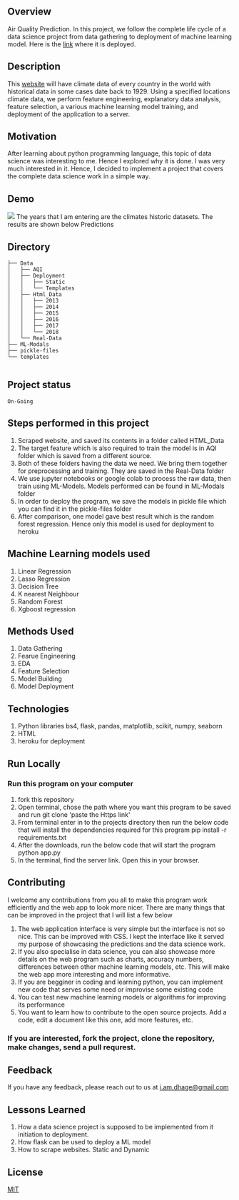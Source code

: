 ## Overview
Air Quality Prediction. In this project, we follow the complete life cycle of a data science project from data gathering to deployment of machine learning model. Here is the [link](https://air-prediction.herokuapp.com) where it is deployed. 

## Description
This [website](https://en.tutiempo.net/climate) will have climate data of every country in the world with historical data in some cases date back to 1929. Using a specified locations climate data, we perform feature engineering, explanatory data analysis, feature selection, a various machine learning model training, and deployment of the application to a server. 


## Motivation
After learning about python programming language, this topic of data science was interesting to me. Hence I explored why it is done. I was very much interested in it. Hence, I decided to implement a project that covers the complete data science work in a simple way. 

## Demo
![](ml.gif)
The years that I am entering are the climates historic datasets. The results are shown below Predictions

## Directory
```
├── Data
│   ├── AQI 
│   ├── Deployment
│   │   ├── Static
│   │   └── Templates
│   ├── Html_Data
│   │   ├── 2013
│   │   ├── 2014
│   │   ├── 2015
│   │   ├── 2016
│   │   ├── 2017
│   │   └── 2018
│   └── Real-Data
├── ML-Modals
├── pickle-files
└── templates


```

## Project status
    On-Going
## Steps performed in this project
1. Scraped website, and saved its contents in a folder called HTML_Data
2. The target feature which is also required to train the model is in AQI folder which is saved from a different source. 
3. Both of these folders having the data we need. We bring them together for preprocessing and training. They are saved in the Real-Data folder
4. We use jupyter notebooks or google colab to process the raw data, then train using ML-Models. Models performed can be found in ML-Modals folder
5. In order to deploy the program, we save the models in pickle file which you can find it in the pickle-files folder
6. After comparison, one model gave best result which is the random forest regression. Hence only this model is used for deployment to heroku

## Machine Learning models used
1. Linear Regression
2. Lasso Regression
3. Decision Tree 
4. K nearest Neighbour
5. Random Forest 
6. Xgboost regression

## Methods Used
1. Data Gathering
2. Fearue Engineering
3. EDA
4. Feature Selection
5. Model Building
6. Model Deployment

## Technologies 
1. Python libraries bs4, flask, pandas, matplotlib, scikit, numpy, seaborn
2. HTML
3. heroku for deployment

## Run Locally
### Run this program on your computer
1. fork this repository
2. Open terminal, chose the path where you want this program to be saved and run 
  git clone 'paste the Https link'
3. From terminal enter in to the projects directory then run the below code that will install the dependencies required for this program
  pip install -r requirements.txt
4. After the downloads, run the below code that will start the program
  python app.py
5. In the terminal, find the server link. Open this in your browser. 

## Contributing

I welcome any contributions from you all to make this program work efficiently and the web app to look more nicer. There are many things that can be improved in the project that I will list a few below
1. The web application interface is very simple but the interface is not so nice. This can be improved with CSS. I kept the interface like it served my purpose of showcasing the predictions and the data science work. 
2. If you also specialise in data science, you can also showcase more details on the web program such as charts, accuracy numbers, differences between other machine learning models, etc. This will make the web app more interesting and more informative. 
3. If you are begginer in coding and learning python, you can implement new code that serves some need or improvise some existing code 
4. You can test new machine learning models or algorithms for improving its performance
5. You want to learn how to contribute to the open source projects. Add a code, edit a document like this one, add more features, etc. 

### If you are interested, fork the project, clone the repository, make changes, send a pull requrest. 


## Feedback

If you have any feedback, please reach out to us at i.am.dhage@gmail.com
  

## Lessons Learned

1. How a data science project is supposed to be implemented from it initiation to deployment.
2. How flask can be used to deploy a ML model
3. How to scrape websites. Static and Dynamic


## License
[MIT](https://github.com/anildhage/Air-Quality-Data-Science/blob/master/LICENSE.md)




